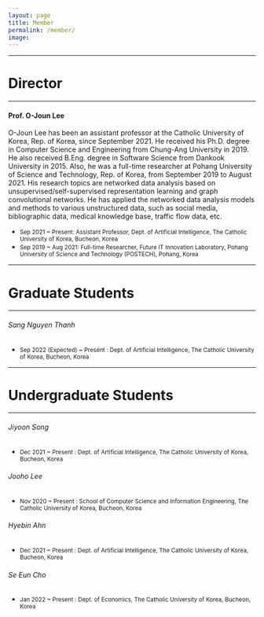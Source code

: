```yaml
---
layout: page
title: Member
permalink: /member/
image: 
---
```



***
# Director

***

#### Prof. O-Joun Lee

O-Joun Lee has been an assistant professor at the Catholic University of Korea, Rep. of Korea, since September 2021. He received his Ph.D. degree in Computer Science and Engineering from Chung-Ang University in 2019. He also received B.Eng. degree in Software Science from Dankook University in 2015. Also, he was a full-time researcher at Pohang University of Science and Technology, Rep. of Korea, from September 2019 to August 2021. His research topics are networked data analysis based on unsupervised/self-supervised representation learning and graph convolutional networks. He has applied the networked data analysis models and methods to various unstructured data, such as social media, bibliographic data, medical knowledge base, traffic flow data, etc.

* <small>Sep 2021 ~ Present: Assistant Professor, Dept. of Artificial Intelligence, The Catholic University of Korea, Bucheon, Korea</small>
* <small>Sep 2019 ~ Aug 2021: Full-time Researcher, Future IT Innovation Laboratory, Pohang University of Science and Technology (POSTECH), Pohang, Korea</small>

***
# Graduate Students

***

###### Sang Nguyen Thanh
* <small>Sep 2022 (Expected) ~ Present : Dept. of Artificial Intelligence, The Catholic University of Korea, Bucheon, Korea</small>

***
# Undergraduate Students

***

###### Jiyoon Song
* <small>Dec 2021 ~ Present : Dept. of Artificial Intelligence, The Catholic University of Korea, Bucheon, Korea</small>

###### Jooho Lee
* <small>Nov 2020 ~ Present : School of Computer Science and Information Engineering, The Catholic University of Korea, Bucheon, Korea</small>

###### Hyebin Ahn
* <small>Dec 2021 ~ Present : Dept. of Artificial Intelligence, The Catholic University of Korea, Bucheon, Korea</small>

###### Se Eun Cho
* <small>Jan 2022 ~ Present : Dept. of Economics, The Catholic University of Korea, Bucheon, Korea</small>


